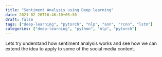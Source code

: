 ```yaml
---
title: "Sentiment Analysis using Deep learning"
date: 2021-02-26T16:46:10+05:30
draft: false
tags: ["deep-learning", "pytorch", "nlp", "ann", "rcnn", "lstm"]
categories: ["deep-learning", "python", "nlp", "pytorch"]
---
```


Lets try understand how sentiment analysis works and see how we can extend the idea to apply to some of the social media content.
